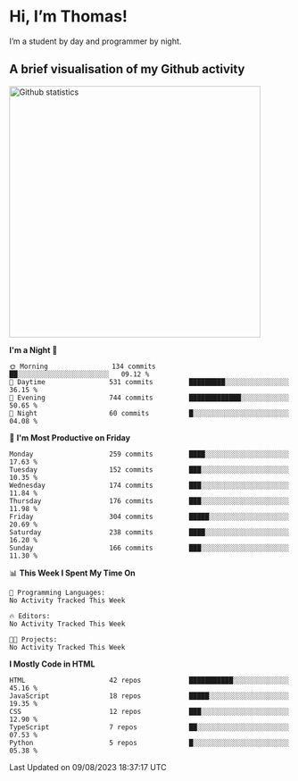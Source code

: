 # Hi, I’m Thomas!
I’m a student by day and programmer by night.

## A brief visualisation of my Github activity

<img title="My Github statistics" alt="Github statistics" width="450px" src="https://github-readme-stats.vercel.app/api?username=thomasrettig&show_icons=true&include_all_commits=true&count_private=true&&hide=issues&theme=tokyonight&border_radius=6px"/>

<!--START_SECTION:waka-->
**I'm a Night 🦉** 

```text
🌞 Morning                134 commits         ██░░░░░░░░░░░░░░░░░░░░░░░   09.12 % 
🌆 Daytime                531 commits         █████████░░░░░░░░░░░░░░░░   36.15 % 
🌃 Evening                744 commits         █████████████░░░░░░░░░░░░   50.65 % 
🌙 Night                  60 commits          █░░░░░░░░░░░░░░░░░░░░░░░░   04.08 % 
```
📅 **I'm Most Productive on Friday** 

```text
Monday                   259 commits         ████░░░░░░░░░░░░░░░░░░░░░   17.63 % 
Tuesday                  152 commits         ███░░░░░░░░░░░░░░░░░░░░░░   10.35 % 
Wednesday                174 commits         ███░░░░░░░░░░░░░░░░░░░░░░   11.84 % 
Thursday                 176 commits         ███░░░░░░░░░░░░░░░░░░░░░░   11.98 % 
Friday                   304 commits         █████░░░░░░░░░░░░░░░░░░░░   20.69 % 
Saturday                 238 commits         ████░░░░░░░░░░░░░░░░░░░░░   16.20 % 
Sunday                   166 commits         ███░░░░░░░░░░░░░░░░░░░░░░   11.30 % 
```


📊 **This Week I Spent My Time On** 

```text
💬 Programming Languages: 
No Activity Tracked This Week

🔥 Editors: 
No Activity Tracked This Week

🐱‍💻 Projects: 
No Activity Tracked This Week
```

**I Mostly Code in HTML** 

```text
HTML                     42 repos            ███████████░░░░░░░░░░░░░░   45.16 % 
JavaScript               18 repos            █████░░░░░░░░░░░░░░░░░░░░   19.35 % 
CSS                      12 repos            ███░░░░░░░░░░░░░░░░░░░░░░   12.90 % 
TypeScript               7 repos             ██░░░░░░░░░░░░░░░░░░░░░░░   07.53 % 
Python                   5 repos             █░░░░░░░░░░░░░░░░░░░░░░░░   05.38 % 
```




 Last Updated on 09/08/2023 18:37:17 UTC
<!--END_SECTION:waka-->
